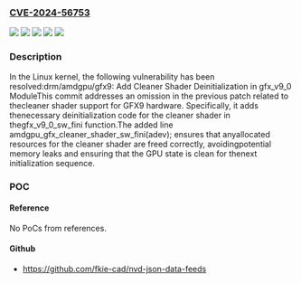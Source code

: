 ### [CVE-2024-56753](https://cve.mitre.org/cgi-bin/cvename.cgi?name=CVE-2024-56753)
![](https://img.shields.io/static/v1?label=Product&message=Linux&color=blue)
![](https://img.shields.io/static/v1?label=Version&message=&color=brightgreen)
![](https://img.shields.io/static/v1?label=Version&message=6.12%20&color=brightgreen)
![](https://img.shields.io/static/v1?label=Version&message=c2e70d307f4491ff970208a41cce84c95771f340%20&color=brightgreen)
![](https://img.shields.io/static/v1?label=Vulnerability&message=n%2Fa&color=blue)

### Description

In the Linux kernel, the following vulnerability has been resolved:drm/amdgpu/gfx9: Add Cleaner Shader Deinitialization in gfx_v9_0 ModuleThis commit addresses an omission in the previous patch related to thecleaner shader support for GFX9 hardware. Specifically, it adds thenecessary deinitialization code for the cleaner shader in thegfx_v9_0_sw_fini function.The added line amdgpu_gfx_cleaner_shader_sw_fini(adev); ensures that anyallocated resources for the cleaner shader are freed correctly, avoidingpotential memory leaks and ensuring that the GPU state is clean for thenext initialization sequence.

### POC

#### Reference
No PoCs from references.

#### Github
- https://github.com/fkie-cad/nvd-json-data-feeds

